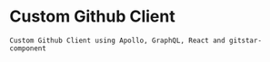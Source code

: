 # Custom Github Client

```pseudocode
Custom Github Client using Apollo, GraphQL, React and gitstar-component
```